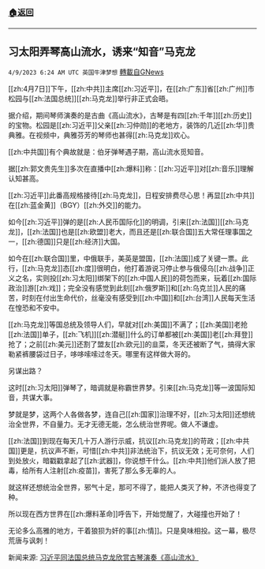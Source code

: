 ###  [:house:返回](README.md)
---


## 习太阳弄琴高山流水，诱来“知音”马克龙
`4/9/2023 6:24 AM UTC 英国牛津梦想` [轉載自GNews](https://gnews.org/articles/1080984)

[[zh:4月7日]]下午，[[zh:中共]]主席[[zh:习近平]]，在[[zh:广东]]省[[zh:广州]]市松园与[[zh:法国总统]][[zh:马克龙]]举行非正式会晤。

据介绍，期间琴师演奏的是古曲《高山流水》，古琴是有四[[zh:千年]][[zh:历史]]的宝物。松园是[[zh:习近平]]父亲[[zh:习仲勋]]的老地方，装饰的几近[[zh:华]]贵典雅。在视频中，典雅芬芳的琴师也甚得[[zh:马克龙]]欢心。

[[zh:中共国]]有个典故就是：伯牙弹琴遇子期，高山流水觅知音。

据[[zh:郭文贵先生]]多次在直播中[[zh:爆料]]称：[[zh:习近平]]对[[zh:音乐]]理解认知甚高。

[[zh:习近平]]此番高规格接待[[zh:马克龙]]，日程安排费尽心思！再显[[zh:中共]]在[[zh:蓝金黄]]（BGY）[[zh:外交]]的能力。

如今[[zh:习近平]]弹的是[[zh:人民币国际化]]的明调，引来[[zh:法国]][[zh:马克龙]]，[[zh:法国]]也是[[zh:欧盟]]老大，而且还是[[zh:联合国]]五大常任理事国之一，[[zh:德国]]只是[[zh:经济]]大国。

如今在[[zh:联合国]]里，中俄联手，美英是盟国，[[zh:法国]]成了关键一票。此行，[[zh:马克龙]]态[[zh:度]]很明白，他打着游说习停止参与俄侵乌[[zh:战争]]正义之名，实则投[[zh:习太阳]]绑架下的[[zh:中国人民]]的荷包而来，玩着[[zh:国际政治]]游[[zh:戏]]；完全没有感觉到此刻[[zh:俄罗斯]]和[[zh:乌克兰]]人民的痛苦，时刻在付出生命代价，丝毫没有感受到[[zh:中国]]和[[zh:台湾]]人民每天生活在惶恐和不安中。

[[zh:马克龙]]等国总统及领导人们，早就对[[zh:美国]]不满了；[[zh:美国]]老抢[[zh:法国]]单子，[[zh:飞机]][[zh:潜艇]]什么的订单都被[[zh:美国]]老[[zh:拜登]]抢了；之前[[zh:美元]]还割了盟友[[zh:欧元]]的韭菜，冬天还被断了气，搞得大家勒紧裤腰袋过日子，哆哆嗦嗦过冬天。哪里有这样做大哥的。

另谋出路？

这时[[zh:习太阳]]弹琴了，暗调就是称霸世界梦。引来[[zh:马克龙]]等一波国际知音，共谋大事。

梦就是梦，这两个人各做各梦，连自己[[zh:国家]]治理不好，[[zh:习太阳]]还想统治全世界，不自量力。无才无德无能，怎么统治世界呢。做人不谦虚。

[[zh:法国]]到现在每天几十万人游行示威，抗议[[zh:马克龙]]的苛政；[[zh:中共国]]更是，抗议声不断，可惜[[zh:中共]]非法统治下，抗议无效；无可奈何，人们到处放火，暗戳戳拿起了[[zh:武器]]，你说想干什么。[[zh:中共]]他们派人放了把毒，给所有人注射[[zh:疫苗]]，害死了那么多无辜的人。

就这样还想统治全世界，邪气十足，那可不得了，能把人类灭了种，不济也得变了种。

所以现在西方世界在[[zh:爆料革命]]呼告下，开始觉醒了，大碰撞也开始了！

无论多么高雅的地方，干着狼狈为奸的事[[zh:情]]。只是臭味相投。这一幕，极尽荒唐与讽刺！
  
新闻来源:
[习近平同法国总统马克龙欣赏古琴演奏《高山流水》](http://politics.people.com.cn/n1/2023/0407/c1001-32659642.html)
